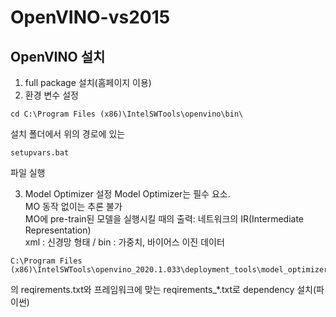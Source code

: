 # OpenVINO-vs2015

## OpenVINO 설치

1. full package 설치(홈페이지 이용)<br/>
2. 환경 변수 설정<br/>
```
cd C:\Program Files (x86)\IntelSWTools\openvino\bin\
```
설치 폴더에서 위의 경로에 있는
```
setupvars.bat
```
파일 실행<br/>

3. Model Optimizer 설정
Model Optimizer는 필수 요소.<br/>
MO 동작 없이는 추론 불가<br/>
MO에 pre-train된 모델을 실행시킬 때의 출력: 네트워크의 IR(Intermediate Representation)<br/>
xml : 신경망 형태 / bin : 가중치, 바이어스 이진 데이터<br/>

```
C:\Program Files (x86)\IntelSWTools\openvino_2020.1.033\deployment_tools\model_optimizer
```
의 reqirements.txt와 프레임워크에 맞는 reqirements_*.txt로 dependency 설치(파이썬)